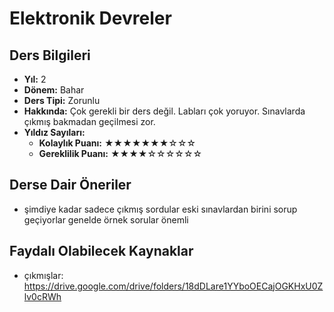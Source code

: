 # Elektronik Devreler

## Ders Bilgileri

- **Yıl:** 2
- **Dönem:** Bahar
- **Ders Tipi:** Zorunlu
- **Hakkında:** Çok gerekli bir ders değil. Labları çok yoruyor. Sınavlarda çıkmış bakmadan geçilmesi zor.
- **Yıldız Sayıları:**
  - **Kolaylık Puanı:** ★★★★★★★☆☆☆
  - **Gereklilik Puanı:** ★★★★☆☆☆☆☆☆

## Derse Dair Öneriler

- şimdiye kadar sadece çıkmış sordular eski sınavlardan birini sorup geçiyorlar genelde örnek sorular önemli

## Faydalı Olabilecek Kaynaklar

- çıkmışlar: https://drive.google.com/drive/folders/18dDLare1YYboOECajOGKHxU0Zlv0cRWh

